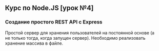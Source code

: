 ## Курс по Node.JS [урок №4]

### Создание простого REST API с Express

Простой сервер для хранения пользователей на постоянной основе (а не только тогда, когда запущен сервер). Необходимо реализовать хранение массива в файле.